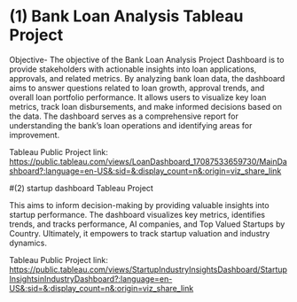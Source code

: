 # (1) Bank Loan Analysis Tableau Project

Objective-
The objective of the Bank Loan Analysis Project Dashboard  is to provide stakeholders with actionable insights into loan applications, approvals, and related metrics.
By analyzing bank loan data, the dashboard aims to answer questions related to loan growth, approval trends, and overall loan portfolio performance. It allows users to visualize key loan metrics,
track loan disbursements, and make informed decisions based on the data. The dashboard serves as a comprehensive report for understanding the bank’s loan operations and identifying areas for improvement.


Tableau Public Project link:  https://public.tableau.com/views/LoanDashboard_17087533659730/MainDashboard?:language=en-US&:sid=&:display_count=n&:origin=viz_share_link


 #(2) startup dashboard Tableau Project 


This aims to inform decision-making by providing valuable insights into startup performance. The dashboard visualizes key metrics, identifies trends, and tracks performance, AI companies, and Top Valued Startups by Country.
Ultimately, it empowers  to track startup valuation and industry dynamics.

Tableau Public Project link: https://public.tableau.com/views/StartupIndustryInsightsDashboard/StartupInsightsinIndustryDashboard?:language=en-US&:sid=&:display_count=n&:origin=viz_share_link
